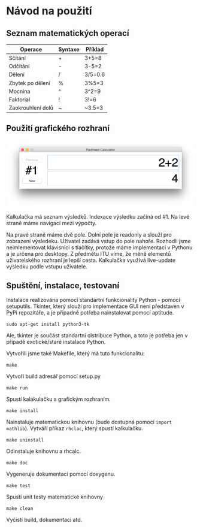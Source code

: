 # Návod na použití

## Seznam matematických operací
Operace|Syntaxe|Příklad
---|---|---
Sčítání | + | 3+5=8
Odčítání | - | 3-5=2
Dělení | / | 3/5=0.6
Zbytek po dělení | % | 3%5=3
Mocnina | ^ | 3^2=9
Faktorial | ! | 3!=6
Zaokrouhlení dolů | ~ | ~3.5=3


## Použití grafického rozhraní

![image](screenshot.png) 

Kalkulačka má seznam výsledků. Indexace výsledku začíná od #1. Na levé straně máme navigaci mezi výpočty.

Na pravé straně máme dvě pole. Dolní pole je readonly a slouží pro zobrazení výsledeku. Uživatel zadává vstup do pole nahoře. Rozhodli jsme neimlementovat klávisnici s tlačítky, protože máme implementaci v Pythonu a je určena pro desktopy. Z předmětu ITU víme, že méně elementů uživatelského rozhraní je lepší cesta. Kalkulačka využívá live-update vysledku podle vstupu uživatele.


## Spuštění, instalace, testovaní

Instalace realizována pomocí standartní funkcionality Python - pomoci setuputils. Tkinter, který slouží pro implementace GUI není představen v PyPi repozitáře, a je připadně potřeba nainstalovat pomocí aptitude.
	
	sudo apt-get install python3-tk
	
Ale, tkinter je součást standartní distribuce Python, a toto je potřeba jen v případě exotické/staré instalace Python.

Vytvořili jsme také Makefile, který má tuto funkcionalitu:

	make

Vytvoří build adresář pomocí setup.py

	make run

Spustí kalakulačku s grafickým rozhraním.

	make install

Nainstaluje matematickou knihovnu (bude dostupná pomocí `import mathlib`). Vytváří příkaz `rhclac`, který spustí kalkulačku.

	make uninstall

Odinstaluje knihovnu a rhcalc.

	make doc

Vygeneruje dokumentaci pomocí doxygenu.

	make test
Spustí unit testy matematické knihovny

	make clean

Vyčistí build, dokumentaci atd.
